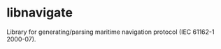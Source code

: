 libnavigate
===========

Library for generating/parsing maritime navigation protocol (IEC 61162-1 2000-07).
